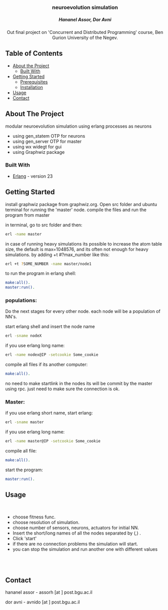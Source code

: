 
<br />
<p align="center">

  <h3 align="center">neuroevolution simulation</h3>
  <h5 align="center">Hananel Assor, Dor Avni</h5>

  <p align="center">
    Out final project on 'Concurrent and Distributed Programming' course, Ben Gurion University of the Negev.
    <br />
  </p>




<!-- TABLE OF CONTENTS -->
## Table of Contents

* [About the Project](#about-the-project)
  * [Built With](#built-with)
* [Getting Started](#getting-started)
  * [Prerequisites](#prerequisites)
  * [Installation](#installation)
* [Usage](#usage)
* [Contact](#contact)



<!-- ABOUT THE PROJECT -->
## About The Project
modular neuroevolution simulation using erlang processes as neurons  

* using gen_statem OTP for neurons
* using gen_server OTP for master
* using wx widegt for gui 
* using Graphwiz package

### Built With
* [Erlang](https://www.erlang.org/) - version 23



<!-- GETTING STARTED -->
## Getting Started


install graphwiz package from graphwiz.org.
Open src folder and ubuntu terminal for running the 'master' node.
compile the files and run the program from master


in terminal, go to src folder and then:
```sh
erl -name master
```

in case of running heavy simulations its possible to increase the atom table size,
the default is max=1048576, and its often not enough for heavy simulations.
by adding +t #?max_number like this:

```sh
erl +t ?SOME_NUMBER -name master/node1
```

to run the program in erlang shell:
```sh
make:all().
master:run().
```

<h3>populations: </h3>
Do the next stages for every other node. each node will be a population of NN's.


start erlang shell and insert the node name

```sh
erl -sname nodeX
```
if you use erlang long name:
```sh
erl -name nodex@IP -setcookie Some_cookie
```
compile all files if its another computer:
```sh
make:all().
```
no need to make startlink in the nodes its will be commit by the master using rpc.
just need to make sure the connection is ok.


<h3>Master: </h3>

if you use erlang short name, start erlang:
```sh
erl -sname master
```

if you use erlang long name:
```sh
erl -name master@IP -setcookie Some_cookie
```
compile all file:
```sh
make:all().
```
start the program:
```sh
master:run().
```


<!-- USAGE EXAMPLES -->
## Usage
<br />

* choose fitness func</b>. 
* choose resolution of simulation.
* choose number of sensors, neurons, actuators for initial NN. 
* Insert the short/long names of all the nodes separated by (,) .
* Click 'start'
* if there are no connection problems the simulation will start.
* you can stop the simulation and run another one with different values
<br />
<br />




<!-- CONTACT -->
## Contact

hananel assor - assorh [at ] post.bgu.ac.il

dor avni - avnido [at ] post.bgu.ac.il


